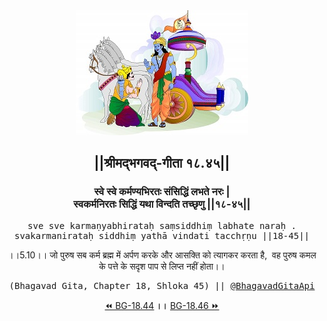 <center><img src="../../asset/BG.png" alt="#API #bhagavadgitaapi #slok #nodejs #js #api #gitaapi #krishna #hinduism #vedic #ISKCON #shreemadbhagavadgita #technology"/>
<h2>||श्रीमद्‍भगवद्‍-गीता १८.४५||</h2>
<h3>स्वे स्वे कर्मण्यभिरतः संसिद्धिं लभते नरः |<br/>स्वकर्मनिरतः सिद्धिं यथा विन्दति तच्छृणु ||१८-४५||</h3>
<pre>sve sve karmaṇyabhirataḥ saṃsiddhiṃ labhate naraḥ .<br/>svakarmanirataḥ siddhiṃ yathā vindati tacchṛṇu ||18-45||</pre>
<p>।।5.10।। जो पुरुष सब कर्म ब्रह्म में अर्पण करके और आसक्ति को त्यागकर करता है,  वह पुरुष कमल के पत्ते के सदृश पाप से लिप्त नहीं होता।।</p>
<pre>(Bhagavad Gita, Chapter 18, Shloka 45) || <a href="https://twitter.com/bhagavadgitaapi">@BhagavadGitaApi</a></pre><a href="../../18/44">⏪  BG-18.44</a><b>        ।।        </b><a href="../../18/46">BG-18.46  ⏩</a></center>